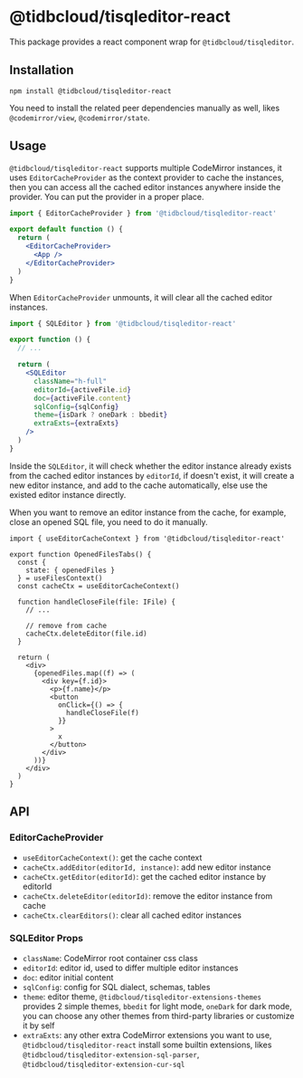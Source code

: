 # @tidbcloud/tisqleditor-react

This package provides a react component wrap for `@tidbcloud/tisqleditor`.

## Installation

```shell
npm install @tidbcloud/tisqleditor-react
```

You need to install the related peer dependencies manually as well, likes `@codemirror/view`, `@codemirror/state`.

## Usage

`@tidbcloud/tisqleditor-react` supports multiple CodeMirror instances, it uses `EditorCacheProvider` as the context provider to cache the instances, then you can access all the cached editor instances anywhere inside the provider. You can put the provider in a proper place.

```jsx
import { EditorCacheProvider } from '@tidbcloud/tisqleditor-react'

export default function () {
  return (
    <EditorCacheProvider>
      <App />
    </EditorCacheProvider>
  )
}
```

When `EditorCacheProvider` unmounts, it will clear all the cached editor instances.

```jsx
import { SQLEditor } from '@tidbcloud/tisqleditor-react'

export function () {
  // ...

  return (
    <SQLEditor
      className="h-full"
      editorId={activeFile.id}
      doc={activeFile.content}
      sqlConfig={sqlConfig}
      theme={isDark ? oneDark : bbedit}
      extraExts={extraExts}
    />
  )
}
```

Inside the `SQLEditor`, it will check whether the editor instance already exists from the cached editor instances by `editorId`, if doesn't exist, it will create a new editor instance, and add to the cache automatically, else use the existed editor instance directly.

When you want to remove an editor instance from the cache, for example, close an opened SQL file, you need to do it manually.

```tsx
import { useEditorCacheContext } from '@tidbcloud/tisqleditor-react'

export function OpenedFilesTabs() {
  const {
    state: { openedFiles }
  } = useFilesContext()
  const cacheCtx = useEditorCacheContext()

  function handleCloseFile(file: IFile) {
    // ...

    // remove from cache
    cacheCtx.deleteEditor(file.id)
  }

  return (
    <div>
      {openedFiles.map((f) => (
        <div key={f.id}>
          <p>{f.name}</p>
          <button
            onClick={() => {
              handleCloseFile(f)
            }}
          >
            x
          </button>
        </div>
      ))}
    </div>
  )
}
```

## API

### EditorCacheProvider

- `useEditorCacheContext()`: get the cache context
- `cacheCtx.addEditor(editorId, instance)`: add new editor instance
- `cacheCtx.getEditor(editorId)`: get the cached editor instance by editorId
- `cacheCtx.deleteEditor(editorId)`: remove the editor instance from cache
- `cacheCtx.clearEditors()`: clear all cached editor instances

### SQLEditor Props

- `className`: CodeMirror root container css class
- `editorId`: editor id, used to differ multiple editor instances
- `doc`: editor initial content
- `sqlConfig`: config for SQL dialect, schemas, tables
- `theme`: editor theme, `@tidbcloud/tisqleditor-extensions-themes` provides 2 simple themes, `bbedit` for light mode, `oneDark` for dark mode, you can choose any other themes from third-party libraries or customize it by self
- `extraExts`: any other extra CodeMirror extensions you want to use, `@tidbcloud/tisqleditor-react` install some builtin extensions, likes `@tidbcloud/tisqleditor-extension-sql-parser`, `@tidbcloud/tisqleditor-extension-cur-sql`
